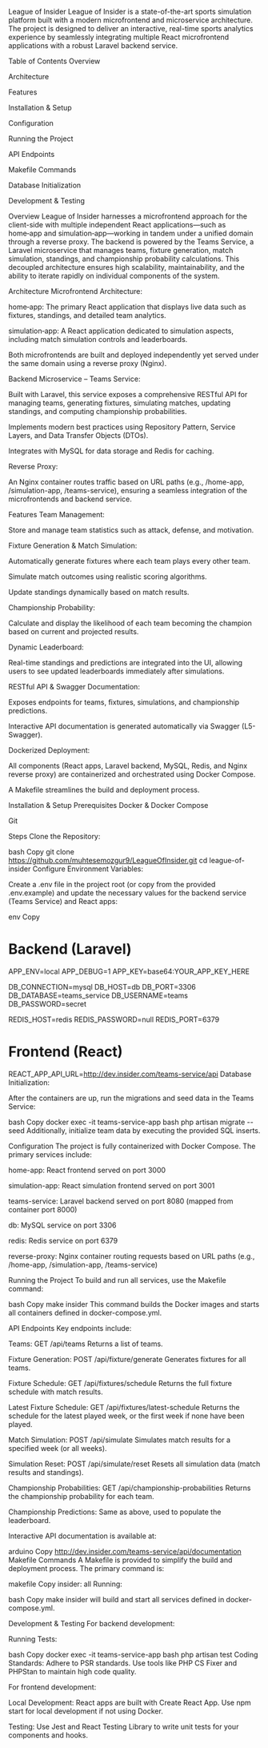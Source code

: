 League of Insider
League of Insider is a state-of-the-art sports simulation platform built with a modern microfrontend and microservice architecture. The project is designed to deliver an interactive, real-time sports analytics experience by seamlessly integrating multiple React microfrontend applications with a robust Laravel backend service.

Table of Contents
Overview

Architecture

Features

Installation & Setup

Configuration

Running the Project

API Endpoints

Makefile Commands

Database Initialization

Development & Testing

Overview
League of Insider harnesses a microfrontend approach for the client-side with multiple independent React applications—such as home‑app and simulation‑app—working in tandem under a unified domain through a reverse proxy. The backend is powered by the Teams Service, a Laravel microservice that manages teams, fixture generation, match simulation, standings, and championship probability calculations. This decoupled architecture ensures high scalability, maintainability, and the ability to iterate rapidly on individual components of the system.

Architecture
Microfrontend Architecture:

home‑app: The primary React application that displays live data such as fixtures, standings, and detailed team analytics.

simulation‑app: A React application dedicated to simulation aspects, including match simulation controls and leaderboards.

Both microfrontends are built and deployed independently yet served under the same domain using a reverse proxy (Nginx).

Backend Microservice – Teams Service:

Built with Laravel, this service exposes a comprehensive RESTful API for managing teams, generating fixtures, simulating matches, updating standings, and computing championship probabilities.

Implements modern best practices using Repository Pattern, Service Layers, and Data Transfer Objects (DTOs).

Integrates with MySQL for data storage and Redis for caching.

Reverse Proxy:

An Nginx container routes traffic based on URL paths (e.g., /home-app, /simulation-app, /teams-service), ensuring a seamless integration of the microfrontends and backend service.

Features
Team Management:

Store and manage team statistics such as attack, defense, and motivation.

Fixture Generation & Match Simulation:

Automatically generate fixtures where each team plays every other team.

Simulate match outcomes using realistic scoring algorithms.

Update standings dynamically based on match results.

Championship Probability:

Calculate and display the likelihood of each team becoming the champion based on current and projected results.

Dynamic Leaderboard:

Real-time standings and predictions are integrated into the UI, allowing users to see updated leaderboards immediately after simulations.

RESTful API & Swagger Documentation:

Exposes endpoints for teams, fixtures, simulations, and championship predictions.

Interactive API documentation is generated automatically via Swagger (L5-Swagger).

Dockerized Deployment:

All components (React apps, Laravel backend, MySQL, Redis, and Nginx reverse proxy) are containerized and orchestrated using Docker Compose.

A Makefile streamlines the build and deployment process.

Installation & Setup
Prerequisites
Docker & Docker Compose

Git

Steps
Clone the Repository:

bash
Copy
git clone https://github.com/muhtesemozgur9/LeagueOfInsider.git
cd league-of-insider
Configure Environment Variables:

Create a .env file in the project root (or copy from the provided .env.example) and update the necessary values for the backend service (Teams Service) and React apps:

env
Copy
# Backend (Laravel)
APP_ENV=local
APP_DEBUG=1
APP_KEY=base64:YOUR_APP_KEY_HERE

DB_CONNECTION=mysql
DB_HOST=db
DB_PORT=3306
DB_DATABASE=teams_service
DB_USERNAME=teams
DB_PASSWORD=secret

REDIS_HOST=redis
REDIS_PASSWORD=null
REDIS_PORT=6379

# Frontend (React)
REACT_APP_API_URL=http://dev.insider.com/teams-service/api
Database Initialization:

After the containers are up, run the migrations and seed data in the Teams Service:

bash
Copy
docker exec -it teams-service-app bash
php artisan migrate --seed
Additionally, initialize team data by executing the provided SQL inserts.

Configuration
The project is fully containerized with Docker Compose. The primary services include:

home-app: React frontend served on port 3000

simulation-app: React simulation frontend served on port 3001

teams-service: Laravel backend served on port 8080 (mapped from container port 8000)

db: MySQL service on port 3306

redis: Redis service on port 6379

reverse-proxy: Nginx container routing requests based on URL paths (e.g., /home-app, /simulation-app, /teams-service)

Running the Project
To build and run all services, use the Makefile command:

bash
Copy
make insider
This command builds the Docker images and starts all containers defined in docker-compose.yml.

API Endpoints
Key endpoints include:

Teams:
GET /api/teams
Returns a list of teams.

Fixture Generation:
POST /api/fixture/generate
Generates fixtures for all teams.

Fixture Schedule:
GET /api/fixtures/schedule
Returns the full fixture schedule with match results.

Latest Fixture Schedule:
GET /api/fixtures/latest-schedule
Returns the schedule for the latest played week, or the first week if none have been played.

Match Simulation:
POST /api/simulate
Simulates match results for a specified week (or all weeks).

Simulation Reset:
POST /api/simulate/reset
Resets all simulation data (match results and standings).

Championship Probabilities:
GET /api/championship-probabilities
Returns the championship probability for each team.

Championship Predictions:
Same as above, used to populate the leaderboard.

Interactive API documentation is available at:

arduino
Copy
http://dev.insider.com/teams-service/api/documentation
Makefile Commands
A Makefile is provided to simplify the build and deployment process. The primary command is:

makefile
Copy
insider: all
Running:

bash
Copy
make insider
will build and start all services defined in docker-compose.yml.

Development & Testing
For backend development:

Running Tests:

bash
Copy
docker exec -it teams-service-app bash
php artisan test
Coding Standards:
Adhere to PSR standards. Use tools like PHP CS Fixer and PHPStan to maintain high code quality.

For frontend development:

Local Development:
React apps are built with Create React App. Use npm start for local development if not using Docker.

Testing:
Use Jest and React Testing Library to write unit tests for your components and hooks.